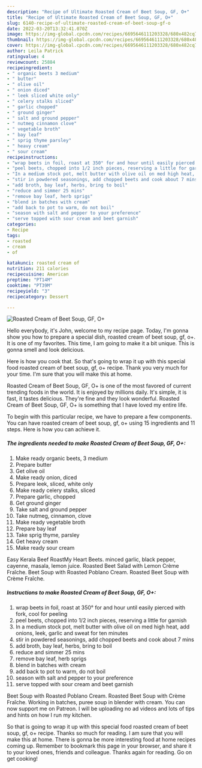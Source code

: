 ```yaml
---
description: "Recipe of Ultimate Roasted Cream of Beet Soup, GF, O+"
title: "Recipe of Ultimate Roasted Cream of Beet Soup, GF, O+"
slug: 6140-recipe-of-ultimate-roasted-cream-of-beet-soup-gf-o
date: 2022-03-20T13:32:41.070Z
image: https://img-global.cpcdn.com/recipes/6695646111203328/680x482cq70/roasted-cream-of-beet-soup-gf-o-recipe-main-photo.jpg
thumbnail: https://img-global.cpcdn.com/recipes/6695646111203328/680x482cq70/roasted-cream-of-beet-soup-gf-o-recipe-main-photo.jpg
cover: https://img-global.cpcdn.com/recipes/6695646111203328/680x482cq70/roasted-cream-of-beet-soup-gf-o-recipe-main-photo.jpg
author: Leila Patrick
ratingvalue: 4
reviewcount: 25884
recipeingredient:
- " organic beets 3 medium"
- " butter"
- " olive oil"
- " onion diced"
- " leek sliced white only"
- " celery stalks sliced"
- " garlic chopped"
- " ground ginger"
- " salt and ground pepper"
- " nutmeg cinnamon clove"
- " vegetable broth"
- " bay leaf"
- " sprig thyme parsley"
- " heavy cream"
- " sour cream"
recipeinstructions:
- "wrap beets in foil, roast at 350° for and hour until easily pierced with fork, cool for peeling"
- "peel beets, chopped into 1/2 inch pieces, reserving a little for garnish"
- "In a medium stock pot, melt butter with olive oil on med high heat, add onions, leek, garlic and sweat for ten minutes"
- "stir in powdered seasonings, add chopped beets and cook about 7 mins"
- "add broth, bay leaf, herbs, bring to boil"
- "reduce and simmer 25 mins"
- "remove bay leaf, herb sprigs"
- "blend in batches with cream"
- "add back to pot to warm, do not boil"
- "season with salt and pepper to your preference"
- "serve topped with sour cream and beet garnish"
categories:
- Recipe
tags:
- roasted
- cream
- of

katakunci: roasted cream of 
nutrition: 211 calories
recipecuisine: American
preptime: "PT14M"
cooktime: "PT39M"
recipeyield: "3"
recipecategory: Dessert

---
```



![Roasted Cream of Beet Soup, GF, O+](https://img-global.cpcdn.com/recipes/6695646111203328/680x482cq70/roasted-cream-of-beet-soup-gf-o-recipe-main-photo.jpg)

Hello everybody, it's John, welcome to my recipe page. Today, I'm gonna show you how to prepare a special dish, roasted cream of beet soup, gf, o+. It is one of my favorites. This time, I am going to make it a bit unique. This is gonna smell and look delicious.

Here is how you cook that. So that&#39;s going to wrap it up with this special food roasted cream of beet soup, gf, o+ recipe. Thank you very much for your time. I&#39;m sure that you will make this at home.

Roasted Cream of Beet Soup, GF, O+ is one of the most favored of current trending foods in the world. It is enjoyed by millions daily. It's simple, it is fast, it tastes delicious. They're fine and they look wonderful. Roasted Cream of Beet Soup, GF, O+ is something that I have loved my entire life.


To begin with this particular recipe, we have to prepare a few components. You can have roasted cream of beet soup, gf, o+ using 15 ingredients and 11 steps. Here is how you can achieve it.

<!--inarticleads1-->

##### The ingredients needed to make Roasted Cream of Beet Soup, GF, O+:

1. Make ready  organic beets, 3 medium
1. Prepare  butter
1. Get  olive oil
1. Make ready  onion, diced
1. Prepare  leek, sliced, white only
1. Make ready  celery stalks, sliced
1. Prepare  garlic, chopped
1. Get  ground ginger
1. Take  salt and ground pepper
1. Take  nutmeg, cinnamon, clove
1. Make ready  vegetable broth
1. Prepare  bay leaf
1. Take  sprig thyme, parsley
1. Get  heavy cream
1. Make ready  sour cream


Easy Kerala Beef RoastMy Heart Beets. minced garlic, black pepper, cayenne, masala, lemon juice. Roasted Beet Salad with Lemon Crème Fraîche. Beet Soup with Roasted Poblano Cream. Roasted Beet Soup with Crème Fraîche. 

<!--inarticleads2-->

##### Instructions to make Roasted Cream of Beet Soup, GF, O+:

1. wrap beets in foil, roast at 350° for and hour until easily pierced with fork, cool for peeling
1. peel beets, chopped into 1/2 inch pieces, reserving a little for garnish
1. In a medium stock pot, melt butter with olive oil on med high heat, add onions, leek, garlic and sweat for ten minutes
1. stir in powdered seasonings, add chopped beets and cook about 7 mins
1. add broth, bay leaf, herbs, bring to boil
1. reduce and simmer 25 mins
1. remove bay leaf, herb sprigs
1. blend in batches with cream
1. add back to pot to warm, do not boil
1. season with salt and pepper to your preference
1. serve topped with sour cream and beet garnish


Beet Soup with Roasted Poblano Cream. Roasted Beet Soup with Crème Fraîche. Working in batches, puree soup in blender with cream. You can now support me on Patreon. I will be uploading no ad videos and lots of tips and hints on how I run my kitchen. 

So that is going to wrap it up with this special food roasted cream of beet soup, gf, o+ recipe. Thanks so much for reading. I am sure that you will make this at home. There is gonna be more interesting food at home recipes coming up. Remember to bookmark this page in your browser, and share it to your loved ones, friends and colleague. Thanks again for reading. Go on get cooking!
